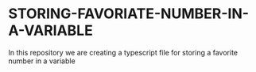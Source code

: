 # STORING-FAVORIATE-NUMBER-IN-A-VARIABLE
In this repository we are creating a typescript file for storing a favorite number in a variable 
